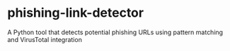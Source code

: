 # phishing-link-detector
A Python tool that detects potential phishing URLs using pattern matching and VirusTotal integration
